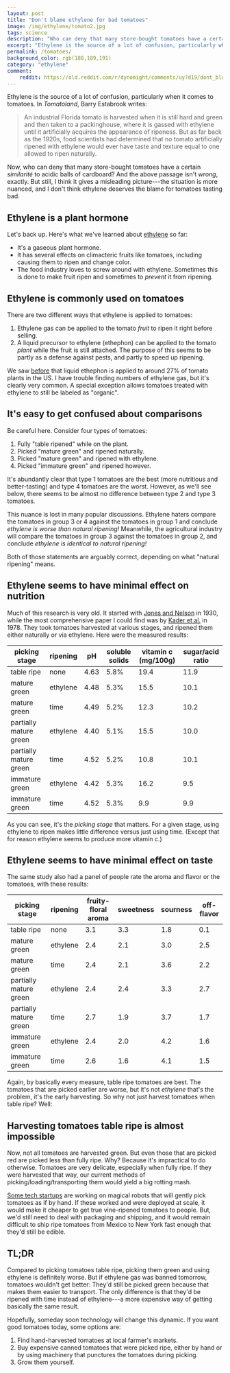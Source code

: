 ```yaml
---
layout: post
title: "Don't blame ethylene for bad tomatoes"
image: /img/ethylene/tomato2.jpg
tags: science
description: "Who can deny that many store-bought tomatoes have a certain similarité to acidic balls of cardboard?"
excerpt: "Ethylene is the source of a lot of confusion, particularly when it comes to tomatoes. In *Tomatoland*, Barry Estabrook writes: \"An industrial Florida tomato is harvested when it is still hard and green and then taken to a packinghouse, where it is gassed with ethylene until it artificially acquires the appearance of ripeness. But as far back as the 1920s, food scientists had determined that no tomato artificially ripened with ethylene would ever have taste and texture equal to one allowed to ripen naturally.\" Now, who can deny that many store-bought tomatoes have a certain similarité to acidic balls of cardboard? And the above passage isn't wrong, exactly. But still, I think it gives a misleading picture—the situation is more nuanced, and I don't think ethylene deserves the blame for tomatoes tasting bad."
permalink: /tomatoes/
background_color: rgb(188,189,191)
category: "ethylene"
comment:
    reddit: https://old.reddit.com/r/dynomight/comments/uy7d19/dont_blame_ethylene_for_bad_tomatoes/
---
```


Ethylene is the source of a lot of confusion, particularly when it comes to tomatoes. In *Tomatoland*, Barry Estabrook writes:

> An industrial Florida tomato is harvested when it is still hard and green and then taken to a packinghouse, where it is gassed with ethylene until it artificially acquires the appearance of ripeness. But as far back as the 1920s, food scientists had determined that no tomato artificially ripened with ethylene would ever have taste and texture equal to one allowed to ripen naturally.

Now, who can deny that many store-bought tomatoes have a certain *similarité* to acidic balls of cardboard? And the above passage isn't *wrong*, exactly. But still, I think it gives a misleading picture---the situation is more nuanced, and I don't think ethylene deserves the blame for tomatoes tasting bad.

## Ethylene is a plant hormone

Let's back up. Here's what we've learned about [ethylene](/ethylene/) so far:

* It's a gaseous plant hormone.
* It has several effects on climacteric fruits like tomatoes, including causing them to ripen and change color.
* The food industry loves to screw around with ethylene. Sometimes this is done to make fruit ripen and sometimes to *prevent* it from ripening.

## Ethylene is commonly used on tomatoes

There are two different ways that ethylene is applied to tomatoes:

1. Ethylene gas can be applied to the tomato *fruit* to ripen it right before selling.
2. A liquid precursor to ethylene (ethephon) can be applied to the tomato *plant* while the fruit is still attached. The purpose of this seems to be partly as a defense against pests, and partly to speed up ripening.

We saw [before](/ethylene-supply-chain/#a-liquid-ethylene-precursor-is-also-added-to-many-crops) that liquid ethephon is applied to around 27% of tomato plants in the US. I have trouble finding numbers of ethylene gas, but it's clearly very common. A special exception allows tomatoes treated with ethylene to still be labeled as "organic".

<!-- . I'd guess that more than half of tomatoes have had some kind of ethylene treatment. -->

## It's easy to get confused about comparisons

Be careful here. Consider four types of tomatoes:

1. Fully "table ripened" while on the plant.
2. Picked "mature green" and ripened naturally.
3. Picked "mature green" and ripened with ethylene.
4. Picked "immature green" and ripened however.

It's abundantly clear that type 1 tomatoes are the best (more nutritious and better-tasting) and type 4 tomatoes are the worst. However, as we'll see below, there seems to be almost no difference between type 2 and type 3 tomatoes.

This nuance is lost in many popular discussions. Ethylene haters compare the tomatoes in group 3 or 4 against the tomatoes in group 1 and conclude *ethylene is worse than natural ripening!* Meanwhile, the agricultural industry will compare the tomatoes in group 3 against the tomatoes in group 2, and conclude *ethylene is identical to natural ripening!*

Both of those statements are arguably correct, depending on what "natural ripening" means.

## Ethylene seems to have minimal effect on nutrition

Much of this research is very old. It started with [Jones and Nelson](https://doi.org/10.2105/ajph.20.4.387) in 1930, while the most comprehensive paper I could find was by [Kader et al.](https://ucanr.edu/datastoreFiles/234-519.pdf) in 1978. They took tomatoes harvested at various stages, and ripened them either naturally or via ethylene. Here were the measured results:

| picking stage          | ripening | pH   | soluble solids   | vitamin c (mg/100g)   | sugar/acid ratio |
| ---------------------- | -------- | ---- | ---------------- | --------------------- | ---------------- |
| table ripe             | none     | 4.63 | 5.8%             | 19.4                  | 11.9             |
| mature green           | ethylene | 4.48 | 5.3%             | 15.5                  | 10.1             |
| mature green           | time     | 4.49 | 5.2%             | 12.3                  | 10.2             |
| partially mature green | ethylene | 4.40 | 5.1%             | 15.5                  | 10.0             |
| partially mature green | time     | 4.52 | 5.2%             | 10.8                  | 10.1             |
| immature green         | ethylene | 4.42 | 5.3%             | 16.2                  | 9.5              |
| immature green         | time     | 4.52 | 5.3%             | 9.9                   | 9.9              |

As you can see, it's the *picking stage* that matters. For a given stage, using ethylene to ripen makes little difference versus just using time. (Except that for reason ethylene seems to produce more vitamin c.)

## Ethylene seems to have minimal effect on taste

The same study also had a panel of people rate the aroma and flavor or the tomatoes, with these results:

| picking stage          | ripening | fruity-floral aroma | sweetness | sourness | off-flavor |
| ---------------------- | -------- | ------------------- | --------- | -------- | ---------- |
| table ripe             | none     | 3.1                 | 3.3       | 1.8      | 0.1        |
| mature green           | ethylene | 2.4                 | 2.1       | 3.0      | 2.5        |
| mature green           | time     | 2.4                 | 2.1       | 3.6      | 2.2        |
| partially mature green | ethylene | 2.4                 | 2.4       | 3.3      | 2.7        |
| partially mature green | time     | 2.7                 | 1.9       | 3.7      | 1.7        |
| immature green         | ethylene | 2.4                 | 2.0       | 4.2      | 1.6        |
| immature green         | time     | 2.6                 | 1.6       | 4.1      | 1.5        |

Again, by basically every measure, table ripe tomatoes are best. The tomatoes that are picked earlier are worse, but it's not *ethylene* that's the problem, it's the early harvesting. So why not just harvest tomatoes when table ripe? Well:

## Harvesting tomatoes table ripe is almost impossible

Now, not all tomatoes are harvested green. But even those that are picked red are picked less than fully ripe. Why? Because it's impractical to do otherwise. Tomatoes are very delicate, especially when fully ripe. If they were harvested that way, our current methods of picking/loading/transporting them would yield a big rotting mash.

[Some tech startups](https://root-ai.com) are working on magical robots that will gently pick tomatoes as if by hand. If these worked and were deployed at scale, it would make it cheaper to get true vine-ripened tomatoes to people. But, we'd still need to deal with packaging and shipping, and it would remain difficult to ship ripe tomatoes from Mexico to New York fast enough that they'd still be edible.

## TL;DR

Compared to picking tomatoes table ripe, picking them green and using ethylene is definitely worse. But if ethylene gas was banned tomorrow, tomatoes wouldn't get better: They'd still be picked green because that makes them easier to transport. The only difference is that they'd be ripened with time instead of ethylene---a more expensive way of getting basically the same result.

Hopefully, someday soon technology will change this dynamic. If you want good tomatoes today, some options are:

1. Find hand-harvested tomatoes at local farmer's markets.
2. Buy expensive canned tomatoes that were picked ripe, either by hand or by using machinery that punctures the tomatoes during picking.
3. Grow them yourself.